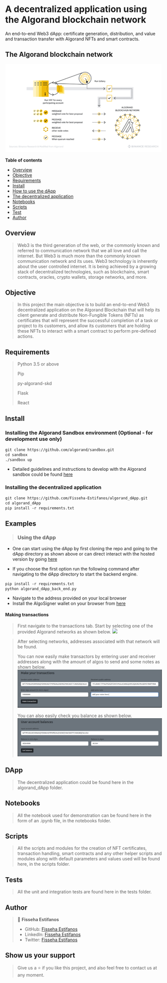 # A decentralized application using the Algorand blockchain network

An end-to-end Web3 dApp: certificate generation, distribution, and value and transaction transfer with Algorand NFTs and smart contracts.

## The Algorand blockchain network

![](screenshots/image-I.png)

**Table of contents**

- [Overview](#overview)
- [Objective](#objective)
- [Requirements](#requirements)
- [Install](#install)
- [How to use the dApp](#examples)
- [The decentralized application](#DApp)
- [Notebooks](#notebooks)
- [Scripts](#scripts)
- [Test](#test)
- [Author](#author)

## Overview

> Web3 is the third generation of the web, or the commonly known and referred to communication network that we all love and call the internet. But Web3 is much more than the commonly known communication network and its uses. Web3 technology is inherently about the user controlled internet. It is being achieved by a growing stack of decentralized technologies, such as blockchains, smart contracts, oracles, crypto wallets, storage networks, and more.

## Objective

> In this project the main objective is to build an end-to-end Web3 decentralized application on the Algorand Blockchain that will help its client generate and distribute Non-Fungible Tokens (NFTs) as certificates that will represent the successful completion of a task or project to its customers, and allow its customers that are holding these NFTs to interact with a smart contract to perform pre-defined actions.

## Requirements

> Python 3.5 or above
>
> Pip
>
> py-algorand-skd
>
> Flask
>
> React

## Install

### Installing the Algorand Sandbox environment (Optional - for development use only)

```
git clone https://github.com/algorand/sandbox.git
cd sandbox
./sandbox up
```

- Detailed guidelines and instructions to develop with the Algorand sandbox could be found [here](https://github.com/algorand/sandbox)

### Installing the decentralized application

```
git clone https://github.com/Fisseha-Estifanos/algorand_dApp.git
cd algorand_dApp
pip install -r requirements.txt
```

## Examples

> ### Using the dApp

- One can start using the dApp by first cloning the repo and going to the dApp directory as shown above or can direct interact with the hosted version by going [here](https://www.hosted.com)

- If you choose the first option run the following command after navigating to the dApp directory to start the backend engine.

```
pip install -r requirements.txt
python algorand_dApp_back_end.py
```

- Navigate to the address provided on your local browser
- Install the AlgoSigner wallet on your browser from [here](https://chrome.google.com/webstore/detail/algosigner/kmmolakhbgdlpkjkcjkebenjheonagdm)

#### Making transactions

> First navigate to the transactions tab.
> Start by selecting one of the provided Algorand networks as shown below.
> ![](screenshots/select-networks.png)

> After selecting networks, addresses associated with that network will be found.
>
> You can now easily make transactors by entering user and receiver addresses along with the amount of algos to send and some notes as shown below.
> ![](screenshots/make-transactions.png)
>
> You can also easily check you balance as shown below.
> ![](screenshots/get-balance.png)

## DApp

> The decentralized application could be found here in the algorand_dApp folder.

## Notebooks

> All the notebook used for demonstration can be found here in the form of an .ipynb file, in the notebooks folder.

## Scripts

> All the scripts and modules for the creation of NFT certificates, transaction handling, smart contracts and any other helper scripts and modules along with default parameters and values used will be found here, in the scripts folder.

## Tests

> All the unit and integration tests are found here in the tests folder.

## Author

> 👤 **Fisseha Estifanos**
>
> - GitHub: [Fisseha Estifanos](https://github.com/fisseha-estifanos)
> - LinkedIn: [Fisseha Estifanos](https://www.linkedin.com/in/fisseha-estifanos-109ba6199/)
> - Twitter: [Fisseha Estifanos](https://twitter.com/f0x__tr0t)

## Show us your support

> Give us a ⭐ if you like this project, and also feel free to contact us at any moment.
